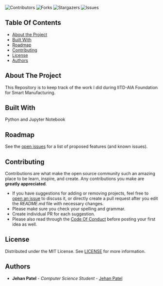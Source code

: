 ![Contributors](https://img.shields.io/github/contributors/JehanPatel/IAFSM2023?color=dark-green) ![Forks](https://img.shields.io/github/forks/JehanPatel/IAFSM2023?style=social) ![Stargazers](https://img.shields.io/github/stars/JehanPatel/IAFSM2023?style=social) ![Issues](https://img.shields.io/github/issues/JehanPatel/IAFSM2023) 

## Table Of Contents

* [About the Project](#about-the-project)
* [Built With](#built-with)
* [Roadmap](#roadmap)
* [Contributing](#contributing)
* [License](#license)
* [Authors](#authors)

## About The Project

This Repository is to keep track of the work I did during IITD-AIA Foundation for Smart Manufacturing.

## Built With

Python and Jupyter Notebook

## Roadmap

See the [open issues](https://github.com/JehanPatel/IAFSM2023/issues) for a list of proposed features (and known issues).

## Contributing

Contributions are what make the open source community such an amazing place to be learn, inspire, and create. Any contributions you make are **greatly appreciated**.
* If you have suggestions for adding or removing projects, feel free to [open an issue](https://github.com/JehanPatel/IAFSM2023/issues/new) to discuss it, or directly create a pull request after you edit the *README.md* file with necessary changes.
* Please make sure you check your spelling and grammar.
* Create individual PR for each suggestion.
* Please also read through the [Code Of Conduct](https://github.com/JehanPatel/IAFSM2023/blob/main/CODE_OF_CONDUCT.md) before posting your first idea as well.

## License

Distributed under the MIT License. See [LICENSE](https://github.com/JehanPatel/IAFSM2023/blob/main/LICENSE.md) for more information.

## Authors

* **Jehan Patel** - *Computer Science Student* - [Jehan Patel](https://github.com/JehanPatel)

